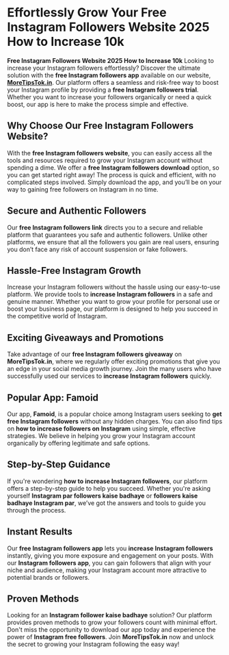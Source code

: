 # Effortlessly Grow Your Free Instagram Followers Website 2025 How to Increase 10k

**Free Instagram Followers Website 2025 How to Increase 10k** Looking to increase your Instagram followers effortlessly? Discover the ultimate solution with the **free Instagram followers app** available on our website, **[MoreTipsTok.in](https://tajainfo.in/free-instagram-followers/)**. Our platform offers a seamless and risk-free way to boost your Instagram profile by providing a **free Instagram followers trial**. Whether you want to increase your followers organically or need a quick boost, our app is here to make the process simple and effective.

## Why Choose Our Free Instagram Followers Website?

With the **free Instagram followers website**, you can easily access all the tools and resources required to grow your Instagram account without spending a dime. We offer a **free Instagram followers download** option, so you can get started right away! The process is quick and efficient, with no complicated steps involved. Simply download the app, and you’ll be on your way to gaining free followers on Instagram in no time.

## Secure and Authentic Followers

Our **free Instagram followers link** directs you to a secure and reliable platform that guarantees you safe and authentic followers. Unlike other platforms, we ensure that all the followers you gain are real users, ensuring you don’t face any risk of account suspension or fake followers.

## Hassle-Free Instagram Growth

Increase your Instagram followers without the hassle using our easy-to-use platform. We provide tools to **increase Instagram followers** in a safe and genuine manner. Whether you want to grow your profile for personal use or boost your business page, our platform is designed to help you succeed in the competitive world of Instagram.

## Exciting Giveaways and Promotions

Take advantage of our **free Instagram followers giveaway** on **MoreTipsTok.in**, where we regularly offer exciting promotions that give you an edge in your social media growth journey. Join the many users who have successfully used our services to **increase Instagram followers** quickly.

## Popular App: Famoid

Our app, **Famoid**, is a popular choice among Instagram users seeking to **get free Instagram followers** without any hidden charges. You can also find tips on **how to increase followers on Instagram** using simple, effective strategies. We believe in helping you grow your Instagram account organically by offering legitimate and safe options.

## Step-by-Step Guidance

If you're wondering **how to increase Instagram followers**, our platform offers a step-by-step guide to help you succeed. Whether you're asking yourself **Instagram par followers kaise badhaye** or **followers kaise badhaye Instagram par**, we’ve got the answers and tools to guide you through the process.

## Instant Results

Our **free Instagram followers app** lets you **increase Instagram followers** instantly, giving you more exposure and engagement on your posts. With our **Instagram followers app**, you can gain followers that align with your niche and audience, making your Instagram account more attractive to potential brands or followers.

## Proven Methods

Looking for an **Instagram follower kaise badhaye** solution? Our platform provides proven methods to grow your followers count with minimal effort. Don't miss the opportunity to download our app today and experience the power of **Instagram free followers**. Join **MoreTipsTok.in** now and unlock the secret to growing your Instagram following the easy way!
